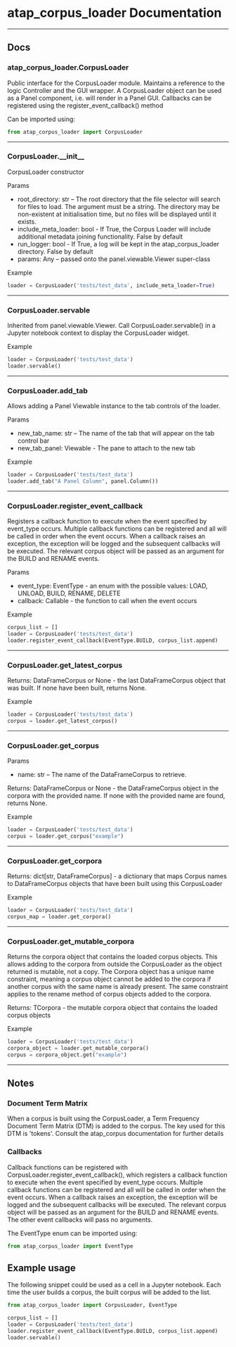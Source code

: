 # atap_corpus_loader Documentation

---

## Docs

### atap_corpus_loader.CorpusLoader

Public interface for the CorpusLoader module. Maintains a reference to the logic Controller and the GUI wrapper. A CorpusLoader object can be used as a Panel component, i.e. will render in a Panel GUI. Callbacks can be registered using the register_event_callback() method

Can be imported using:

```python
from atap_corpus_loader import CorpusLoader
```

---

### CorpusLoader.\_\_init\_\_

CorpusLoader constructor

Params
-  root_directory: str – The root directory that the file selector will search for files to load. The argument must be a string. The directory may be non-existent at initialisation time, but no files will be displayed until it exists.
- include_meta_loader: bool - If True, the Corpus Loader will include additional metadata joining functionality. False by default
- run_logger: bool - If True, a log will be kept in the atap_corpus_loader directory. False by default
- params: Any – passed onto the panel.viewable.Viewer super-class

Example

```python
loader = CorpusLoader('tests/test_data', include_meta_loader=True)
```

---

### CorpusLoader.servable

Inherited from panel.viewable.Viewer. Call CorpusLoader.servable() in a Jupyter notebook context to display the CorpusLoader widget.

Example

```python
loader = CorpusLoader('tests/test_data')
loader.servable()
```

---

### CorpusLoader.add_tab

Allows adding a Panel Viewable instance to the tab controls of the loader.

Params
- new_tab_name: str – The name of the tab that will appear on the tab control bar
- new_tab_panel: Viewable - The pane to attach to the new tab

Example

```python
loader = CorpusLoader('tests/test_data')
loader.add_tab("A Panel Column", panel.Column())
```

---

### CorpusLoader.register_event_callback

Registers a callback function to execute when the event specified by event_type occurs.
Multiple callback functions can be registered and all will be called in order when the event occurs.
When a callback raises an exception, the exception will be logged and the subsequent callbacks will be executed.
The relevant corpus object will be passed as an argument for the BUILD and RENAME events.

Params
- event_type: EventType - an enum with the possible values: LOAD, UNLOAD, BUILD, RENAME, DELETE
- callback: Callable - the function to call when the event occurs

Example

```python
corpus_list = []
loader = CorpusLoader('tests/test_data')
loader.register_event_callback(EventType.BUILD, corpus_list.append)
```

---

### CorpusLoader.get_latest_corpus

Returns: DataFrameCorpus or None - the last DataFrameCorpus object that was built. If none have been built, returns None.

Example

```python
loader = CorpusLoader('tests/test_data')
corpus = loader.get_latest_corpus()
```

---

### CorpusLoader.get_corpus

Params
-  name: str – The name of the DataFrameCorpus to retrieve.

Returns: DataFrameCorpus or None - the DataFrameCorpus object in the corpora with the provided name. If none with the provided name are found, returns None.

Example

```python
loader = CorpusLoader('tests/test_data')
corpus = loader.get_corpus("example")
```

---

### CorpusLoader.get_corpora

Returns: dict[str, DataFrameCorpus] - a dictionary that maps Corpus names to DataFrameCorpus objects that have been built using this CorpusLoader

Example

```python
loader = CorpusLoader('tests/test_data')
corpus_map = loader.get_corpora()
```

---

### CorpusLoader.get_mutable_corpora

Returns the corpora object that contains the loaded corpus objects.
This allows adding to the corpora from outside the CorpusLoader as the object returned is mutable, not a copy.
The Corpora object has a unique name constraint, meaning a corpus object cannot be added to the corpora if another corpus with the same name is already present. The same constraint applies to the rename method of corpus objects added to the corpora.

Returns: TCorpora - the mutable corpora object that contains the loaded corpus objects

Example

```python
loader = CorpusLoader('tests/test_data')
corpora_object = loader.get_mutable_corpora()
corpus = corpora_object.get("example")
```

---

## Notes

### Document Term Matrix

When a corpus is built using the CorpusLoader, a Term Frequency Document Term Matrix (DTM) is added to the corpus. The key used for this DTM is 'tokens'. Consult the atap_corpus documentation for further details

### Callbacks

Callback functions can be registered with CorpusLoader.register_event_callback(), which registers a callback function to execute when the event specified by event_type occurs.
Multiple callback functions can be registered and all will be called in order when the event occurs.
When a callback raises an exception, the exception will be logged and the subsequent callbacks will be executed.
The relevant corpus object will be passed as an argument for the BUILD and RENAME events. The other event callbacks will pass no arguments.

The EventType enum can be imported using:

```python
from atap_corpus_loader import EventType
```

## Example usage

The following snippet could be used as a cell in a Jupyter notebook. Each time the user builds a corpus, the built corpus will be added to the list.

```python
from atap_corpus_loader import CorpusLoader, EventType

corpus_list = []
loader = CorpusLoader('tests/test_data')
loader.register_event_callback(EventType.BUILD, corpus_list.append)
loader.servable()
```